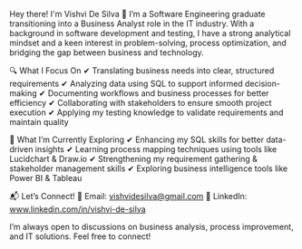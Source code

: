Hey there! I'm Vishvi De Silva 👋
I’m a Software Engineering graduate transitioning into a Business Analyst role in the IT industry. With a background in software development and testing, I have a strong analytical mindset and a keen interest in problem-solving, process optimization, and bridging the gap between business and technology.

🔍 What I Focus On
✔ Translating business needs into clear, structured requirements
✔ Analyzing data using SQL to support informed decision-making
✔ Documenting workflows and business processes for better efficiency
✔ Collaborating with stakeholders to ensure smooth project execution
✔ Applying my testing knowledge to validate requirements and maintain quality

🚀 What I’m Currently Exploring
✔ Enhancing my SQL skills for better data-driven insights
✔ Learning process mapping techniques using tools like Lucidchart & Draw.io
✔ Strengthening my requirement gathering & stakeholder management skills
✔ Exploring business intelligence tools like Power BI & Tableau

📬 Let’s Connect!
📧 Email: vishvidesilva@gmail.com
🔗 LinkedIn: www.linkedin.com/in/vishvi-de-silva

I’m always open to discussions on business analysis, process improvement, and IT solutions. Feel free to connect!

